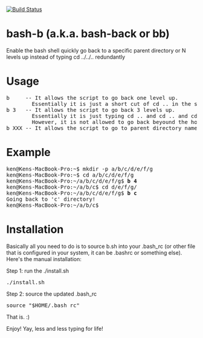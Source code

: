 [![Build Status](https://travis-ci.org/wwken/bash-b.png)](https://travis-ci.org/wwken/bash-b)

# bash-b (a.k.a. bash-back or bb)
Enable the bash shell quickly go back to a specific parent directory or N levels up instead of typing cd ../../.. redundantly

# Usage
<pre>
b     -- It allows the script to go back one level up. 
        Essentially it is just a short cut of cd .. in the shell
b 3   -- It allows the script to go back 3 levels up. 
        Essentially it is just typing cd .. and cd .. and cd .. in the shell. 
        However, it is not allowed to go back beyound the home directory, for secruity reasons. 
b XXX -- It allows the script to go to parent directory name called 'XXX' 
</pre>

# Example
<pre>
ken@Kens-MacBook-Pro:~$ mkdir -p a/b/c/d/e/f/g
ken@Kens-MacBook-Pro:~$ cd a/b/c/d/e/f/g
ken@Kens-MacBook-Pro:~/a/b/c/d/e/f/g$ <b>b 4</b> 
ken@Kens-MacBook-Pro:~/a/b/c$ cd d/e/f/g/
ken@Kens-MacBook-Pro:~/a/b/c/d/e/f/g$ <b>b c</b>
Going back to 'c' directory!
ken@Kens-MacBook-Pro:~/a/b/c$
</pre>

# Installation
Basically all you need to do is to source b.sh into your .bash_rc (or other file that is configured in your system, it can be .bashrc or something else). Here's the manual installation: 

Step 1: run the ./install.sh
<pre>
./install.sh
</pre>

Step 2: source the updated .bash_rc 
<pre>
source "$HOME/.bash_rc"
</pre>

That is. :)

Enjoy! Yay, less and less typing for life!
